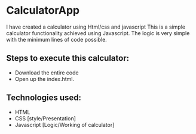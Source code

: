 # CalculatorApp
I have created a calculator  using Html/css and javascript 
This is a simple calculator functionality achieved using Javascript. The logic is very simple with the minimum lines of code possible.

## Steps to execute this calculator:
- Download the entire code 
- Open up the index.html.

## Technologies used: 
- HTML
- CSS [style/Presentation]
- Javascript [Logic/Working of calculator]

